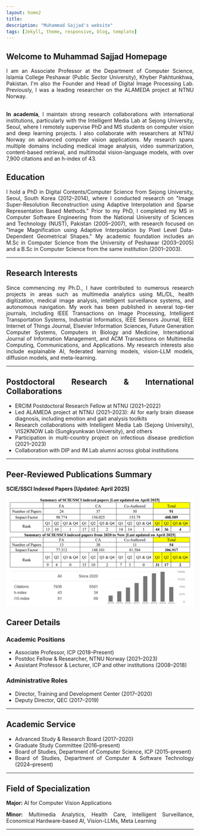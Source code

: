 ```yaml
---
layout: home2
title: 
description: "Muhammad Sajjad's website"
tags: [Jekyll, theme, responsive, blog, template]
---
```


<h2>
<a id="Biography-page" class="anchor" href="#biography-pages" aria-hidden="true"><span class="octicon octicon-link"></span></a>Welcome to Muhammad Sajjad Homepage</h2>
<div style="text-align: justify; display: block; margin-right: auto;">

I am an Associate Professor at the Department of Computer Science, Islamia College Peshawar (Public Sector University), Khyber Pakhtunkhwa, Pakistan. I'm also the Founder and Head of Digital Image Processing Lab. Previously, I was a leading researcher on the ALAMEDA project at NTNU Norway.

<br><strong>In academia</strong>, I maintain strong research collaborations with international institutions, particularly with the Intelligent Media Lab at Sejong University, Seoul, where I remotely supervise PhD and MS students on computer vision and deep learning projects. I also collaborate with researchers at NTNU Norway on advanced computer vision applications. My research spans multiple domains including medical image analysis, video summarization, content-based retrieval, and multimodal vision-language models, with over 7,900 citations and an h-index of 43.

<h2>
<a id="education" class="anchor" href="#education" aria-hidden="true"><span class="octicon octicon-link"></span></a>Education</h2>
<p>I hold a PhD in Digital Contents/Computer Science from Sejong University, Seoul, South Korea (2012–2014), where I conducted research on "Image Super-Resolution Reconstruction using Adaptive Interpolation and Sparse Representation Based Methods." Prior to my PhD, I completed my MS in Computer Software Engineering from the National University of Sciences and Technology (NUST), Pakistan (2005–2007), with research focused on "Image Magnification using Adaptive Interpolation by Pixel Level Data-Dependent Geometrical Shapes." My academic foundation includes an M.Sc in Computer Science from the University of Peshawar (2003–2005) and a B.Sc in Computer Science from the same institution (2001–2003).</p>
<hr />

<h2><a class="anchor" href="#research-interests" aria-hidden="true"><span class="octicon octicon-link"></span></a>Research Interests</h2>
<p>Since commencing my Ph.D., I have contributed to numerous research projects in areas such as multimedia analytics using ML/DL, health digitization, medical image analysis, intelligent surveillance systems, and autonomous navigation. My work has been published in several top-tier journals, including IEEE Transactions on Image Processing, Intelligent Transportation Systems, Industrial Informatics, IEEE Sensors Journal, IEEE Internet of Things Journal, Elsevier Information Sciences, Future Generation Computer Systems, Computers in Biology and Medicine, International Journal of Information Management, and ACM Transactions on Multimedia Computing, Communications, and Applications. My research interests also include explainable AI, federated learning models, vision-LLM models, diffusion models, and meta-learning.</p>
<hr />

<h2><a class="anchor" href="#postdoctoral-and-collaboration" aria-hidden="true"><span class="octicon octicon-link"></span></a>Postdoctoral Research & International Collaborations</h2>
<ul>
  <li>ERCIM Postdoctoral Research Fellow at NTNU (2021–2022)</li>
  <li>Led ALAMEDA project at NTNU (2021–2023): AI for early brain disease diagnosis, including emotion and gait analysis toolkits</li>
  <li>Research collaborations with Intelligent Media Lab (Sejong University), VIS2KNOW Lab (Sungkyunkwan University), and others</li>
  <li>Participation in multi-country project on infectious disease prediction (2021–2023)</li>
  <li>Collaboration with DIP and IM Lab alumni across global institutions</li>
</ul>
<hr />

<h2><a class="anchor" href="#publication-summary" aria-hidden="true"><span class="octicon octicon-link"></span></a>Peer-Reviewed Publications Summary</h2>
<p><strong>SCIE/SSCI Indexed Papers [Updated: April 2025]</strong></p>
<img src="/images/publication_summary_April2025.png" alt="Publication Summary Table" style="max-width:100%; height:auto;">

<h2><a class="anchor" href="#career-details" aria-hidden="true"><span class="octicon octicon-link"></span></a>Career Details</h2>
<h3>Academic Positions</h3>
<ul>
  <li>Associate Professor, ICP (2018–Present)</li>
  <li>Postdoc Fellow & Researcher, NTNU Norway (2021–2023)</li>
  <li>Assistant Professor & Lecturer, ICP and other institutions (2008–2018)</li>
</ul>
<h3>Administrative Roles</h3>
<ul>
  <li>Director, Training and Development Center (2017–2020)</li>
  <li>Deputy Director, QEC (2017–2019)</li>
</ul>
<hr />

<h2><a class="anchor" href="#academic-service" aria-hidden="true"><span class="octicon octicon-link"></span></a>Academic Service</h2>
<ul>
  <li>Advanced Study & Research Board (2017–2020)</li>
  <li>Graduate Study Committee (2016–present)</li>
  <li>Board of Studies, Department of Computer Science, ICP (2015–present)</li>
  <li>Board of Studies, Department of Computer & Software Technology (2024–present)</li>
</ul>
<hr />

<h2><a class="anchor" href="#specialization" aria-hidden="true"><span class="octicon octicon-link"></span></a>Field of Specialization</h2>
<p><strong>Major:</strong> AI for Computer Vision Applications</p>
<p><strong>Minor:</strong> Multimedia Analytics, Health Care, Intelligent Surveillance, Economical Hardware-based AI, Vision-LLMs, Meta Learning</p>
<hr />